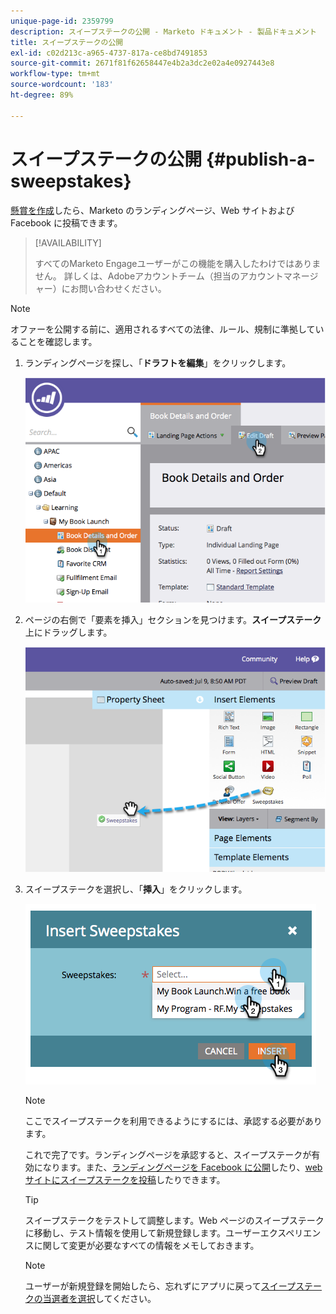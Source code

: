 ```yaml
---
unique-page-id: 2359799
description: スイープステークの公開 - Marketo ドキュメント - 製品ドキュメント
title: スイープステークの公開
exl-id: c02d213c-a965-4737-817a-ce8bd7491853
source-git-commit: 2671f81f62658447e4b2a3dc2e02a4e0927443e8
workflow-type: tm+mt
source-wordcount: '183'
ht-degree: 89%

---
```


# スイープステークの公開 {#publish-a-sweepstakes}

[懸賞を作成](/help/marketo/product-docs/demand-generation/social/sweepstakes/create-sweepstakes.md)したら、Marketo のランディングページ、Web サイトおよび Facebook に投稿できます。

>[!AVAILABILITY]
>
>すべてのMarketo Engageユーザーがこの機能を購入したわけではありません。 詳しくは、Adobeアカウントチーム（担当のアカウントマネージャー）にお問い合わせください。

>[!NOTE]
>
>オファーを公開する前に、適用されるすべての法律、ルール、規制に準拠していることを確認します。

1. ランディングページを探し、「**ドラフトを編集**」をクリックします。

   ![](assets/image2014-9-25-17-3a41-3a27.png)

1. ページの右側で「要素を挿入」セクションを見つけます。**スイープステーク**&#x200B;上にドラッグします。

   ![](assets/image2014-9-25-17-3a41-3a31.png)

1. スイープステークを選択し、「**挿入**」をクリックします。

   ![](assets/image2014-9-25-17-3a41-3a35.png)

   >[!NOTE]
   >
   >ここでスイープステークを利用できるようにするには、承認する必要があります。

   これで完了です。ランディングページを承認すると、スイープステークが有効になります。また、[ランディングページを Facebook に公開](/help/marketo/product-docs/demand-generation/facebook/publish-landing-pages-to-facebook.md)したり、[web サイトにスイープステークを投稿](/help/marketo/product-docs/demand-generation/social/social-functions/deploy-social-on-your-website.md)したりできます。

   >[!TIP]
   >
   >スイープステークをテストして調整します。Web ページのスイープステークに移動し、テスト情報を使用して新規登録します。ユーザーエクスペリエンスに関して変更が必要なすべての情報をメモしておきます。

   >[!NOTE]
   >
   >ユーザーが新規登録を開始したら、忘れずにアプリに戻って[スイープステークの当選者を選択](/help/marketo/product-docs/demand-generation/social/sweepstakes/select-sweepstakes-winners.md)してください。
